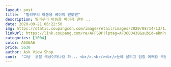 ```yaml
---
layout: post 
title:  "릴리푸리 아동용 베이직 맨투맨" 
description: 릴리푸리 아동용 베이직 맨투 ..
date: 2020-09-21 06:22:50 
img: https://static.coupangcdn.com/image/retail/images/2020/08/14/13/1/93833c1c-96f7-4dd2-a8cf-8d09dc10afcb.jpg 
linkUrl: https://link.coupang.com/re/AFFSDP?lptag=AF3600438&subid=ahnPublicAsk&pageKey=1960971403&itemId=3332838957&vendorItemId=71319653627&traceid=V0-113-b56bce059b602417 
categories: [1004] 
color: A6A6A6 
price: 5630 
author: Ask View Shop 
cont:  "그냥  코랄 색상이자나요 하... <br/>.<br/><br/>눈에 잘띄고 엄청 예뻐요 부들부들하니 잘입힐것같아요<br/>레드 색상 절대 아니에요... <br/> 레드 색상을 원하시면 구입하지마세요.<br/>.<br/><br/>레드 색상을 원했는데... <br/> 귀찮아서  그냥 입힙니다<br/>색상이 넘 예뻐요 재질도 부들부들하고 가성비 짱!<br/>판매자님 이게 어떻게 레드 색상인가요???<br/>화면에  레드색상 보정을 너무 심하게  하셨어요 <br/>" 
---
```

